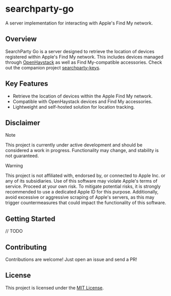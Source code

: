 # searchparty-go

A server implementation for interacting with Apple's Find My network.

## Overview

SearchParty Go is a server designed to retrieve the location of devices registered within Apple's Find My network.
This includes devices managed through [OpenHaystack](https://github.com/seemoo-lab/openhaystack) as well as
Find My-compatible accessories.
Check out the companion project [searchparty-keys](https://github.com/denysvitali/searchparty-keys).

## Key Features

- Retrieve the location of devices within the Apple Find My network.
- Compatible with OpenHaystack devices and Find My accessories.
- Lightweight and self-hosted solution for location tracking.

## Disclaimer

> [!NOTE]
> This project is currently under active development and should be considered a work in progress.
> Functionality may change, and stability is not guaranteed.

> [!WARNING]
> This project is not affiliated with, endorsed by, or connected to Apple Inc. or any of its subsidiaries.
> Use of this software may violate Apple's terms of service. Proceed at your own risk.
> To mitigate potential risks, it is strongly recommended to use a dedicated Apple ID for this purpose.
> Additionally, avoid excessive or aggressive scraping of Apple's servers, as this may trigger countermeasures that
> could impact the functionality of this software.

## Getting Started

// TODO

## Contributing

Contributions are welcome! Just open an issue and send a PR!

## License

This project is licensed under the [MIT License](./LICENSE.txt).
